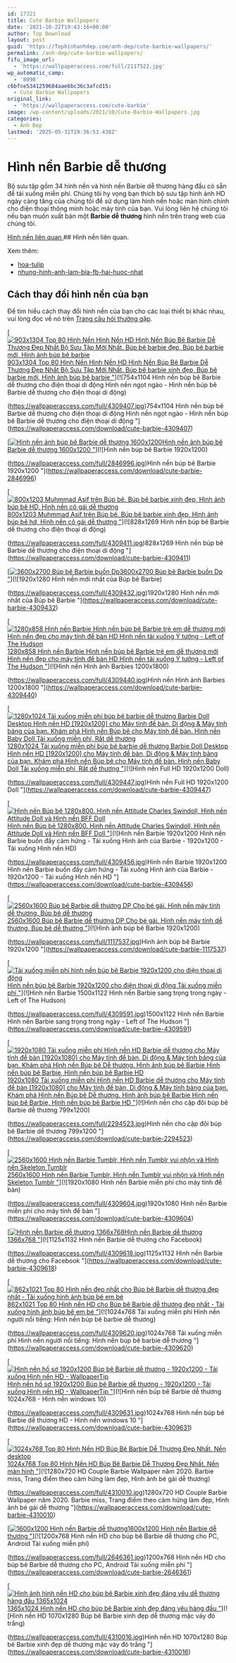 ```yaml
---
id: 17321
title: Cute Barbie Wallpapers
date: '2021-10-22T19:43:16+00:00'
author: Top Download
layout: post
guid: 'https://Tophinhanhdep.com/anh-dep/cute-barbie-wallpapers/'
permalink: /anh-dep/cute-barbie-wallpapers/
fifu_image_url:
  - 'https://wallpaperaccess.com/full/2117522.jpg'
wp_automatic_camp:
  - '8098'
c6bfce5341259684aae6bc36c3afcd15:
  - Cute Barbie Wallpapers
original_link:
  - 'https://wallpaperaccess.com/cute-barbie'
image: /wp-content/uploads/2021/10/Cute-Barbie-Wallpapers.jpg
categories:
  - Ảnh Đẹp
lastmod: '2025-05-31T19:36:53.438Z'
---
```

# Hình nền Barbie dễ thương

Bộ sưu tập gồm 34 hình nền và hình nền Barbie dễ thương hàng đầu có sẵn để tải xuống miễn phí. Chúng tôi hy vọng bạn thích bộ sưu tập hình ảnh HD ngày càng tăng của chúng tôi để sử dụng làm hình nền hoặc màn hình chính cho điện thoại thông minh hoặc máy tính của bạn. Vui lòng liên hệ chúng tôi nếu bạn muốn xuất bản một **Barbie dễ thương** hình nền trên trang web của chúng tôi.

[Hình nền liên quan ](#related) ## Hình nền liên quan.

   
 Xem thêm:

   
- [hoa-tulip](https://tophinhanhdep.com/hinh-hoa-dep/hoa-tulip/)
- [nhung-hinh-anh-lam-bia-fb-hai-huoc-nhat](https://tophinhanhdep.com/anh-bia/nhung-hinh-anh-lam-bia-fb-hai-huoc-nhat/)

## Cách thay đổi hình nền của bạn

Để tìm hiểu cách thay đổi hình nền của bạn cho các loại thiết bị khác nhau, vui lòng đọc về nó trên [Trang câu hỏi thường gặp](https://tophinhanhdep.com/faq/).

  
[[![903x1304 Top 80 Hình Nền Hình Nền HD Hình Nền Búp Bê Barbie Dễ Thương Đẹp Nhất Bộ Sưu Tập Mới Nhất.  Búp bê barbie đẹp, Búp bê barbie mới, Hình ảnh búp bê barbie](https://wallpaperaccess.com/full/2117522.jpg)903x1304 Top 80 Hình Nền Hình Nền HD Hình Nền Búp Bê Barbie Dễ Thương Đẹp Nhất Bộ Sưu Tập Mới Nhất. Búp bê barbie xinh đẹp, Búp bê barbie mới, Hình ảnh búp bê barbie "](https://wallpaperaccess.com/download/cute-barbie-2117522)](![754x1104 Hình nền búp bê Barbie dễ thương cho điện thoại di động Hình nền ngọt ngào - Hình nền búp bê Barbie dễ thương cho điện thoại di động)

(https://wallpaperaccess.com/full/4309407.jpg)754x1104 Hình nền búp bê Barbie dễ thương cho điện thoại di động Hình nền ngọt ngào - Hình nền búp bê Barbie dễ thương cho điện thoại di động "](https://wallpaperaccess.com/download/cute-barbie-4309407)

[[![Hình nền ảnh búp bê Barbie dễ thương 1600x1200](https://wallpaperaccess.com/full/4309408.jpg)Hình nền ảnh búp bê Barbie dễ thương 1600x1200 "](https://wallpaperaccess.com/download/cute-barbie-4309408)](![Hình nền búp bê Barbie 1920x1200)

(https://wallpaperaccess.com/full/2846996.jpg)Hình nền búp bê Barbie 1920x1200 "](https://wallpaperaccess.com/download/cute-barbie-2846996)

[[![800x1203 Muhmmad Asif trên Búp bê.  Búp bê barbie xinh đẹp, Hình ảnh búp bê HD, Hình nền cô gái dễ thương](https://wallpaperaccess.com/full/4309410.jpg)800x1203 Muhmmad Asif trên Búp bê. Búp bê barbie xinh đẹp, Hình ảnh búp bê hd, Hình nền cô gái dễ thương "](https://wallpaperaccess.com/download/cute-barbie-4309410)](![828x1269 Hình nền búp bê Barbie dễ thương cho điện thoại di động)

(https://wallpaperaccess.com/full/4309411.jpg)828x1269 Hình nền búp bê Barbie dễ thương cho điện thoại di động "](https://wallpaperaccess.com/download/cute-barbie-4309411)

[[![3600x2700 Búp bê Barbie buồn Dp](https://wallpaperaccess.com/full/4309416.jpg)3600x2700 Búp bê Barbie buồn Dp "](https://wallpaperaccess.com/download/cute-barbie-4309416)](![1920x1280 Hình nền mới nhất của Búp bê Barbie)

(https://wallpaperaccess.com/full/4309432.jpg)1920x1280 Hình nền mới nhất của Búp bê Barbie "](https://wallpaperaccess.com/download/cute-barbie-4309432)

[[![1280x858 Hình nền Barbie Hình nền búp bê Barbie trẻ em dễ thương mới Hình nền đẹp cho máy tính để bàn HD Hình nền tải xuống Ý tưởng - Left of The Hudson](https://wallpaperaccess.com/full/4309435.jpg)1280x858 Hình nền Barbie Hình nền búp bê Barbie trẻ em dễ thương mới Hình nền đẹp cho máy tính để bàn HD Hình nền tải xuống Ý tưởng - Left of The Hudson "](https://wallpaperaccess.com/download/cute-barbie-4309435)](![Hình nền Hình ảnh Barbies 1200x1800)

(https://wallpaperaccess.com/full/4309440.jpg)Hình nền Hình ảnh Barbies 1200x1800 "](https://wallpaperaccess.com/download/cute-barbie-4309440)

[[![1280x1024 Tải xuống miễn phí búp bê barbie dễ thương Barbie Doll Desktop Hình nền HD [1920x1200] cho Máy tính để bàn, Di động & Máy tính bảng của bạn.  Khám phá Hình nền Búp bê cho Máy tính để bàn.  Hình nền Baby Doll Tải xuống miễn phí, Rất dễ thương](https://wallpaperaccess.com/full/4309444.jpg)1280x1024 Tải xuống miễn phí búp bê barbie dễ thương Barbie Doll Desktop Hình nền HD \[1920x1200\] cho Máy tính để bàn, Di động &amp; Máy tính bảng của bạn. Khám phá Hình nền Búp bê cho Máy tính để bàn. Hình nền Baby Doll Tải xuống miễn phí, Rất dễ thương "](https://wallpaperaccess.com/download/cute-barbie-4309444)](![Hình nền Full HD 1920x1200 Doll)

(https://wallpaperaccess.com/full/4309447.jpg)Hình nền Full HD 1920x1200 Doll "](https://wallpaperaccess.com/download/cute-barbie-4309447)

[[![Hình nền Búp bê 1280x800.  Hình nền Attitude Charles Swindoll, Hình nền Attitude Doll và Hình nền BFF Doll](https://wallpaperaccess.com/full/3578102.jpg)Hình nền Búp bê 1280x800. Hình nền Attitude Charles Swindoll, Hình nền Attitude Doll và Hình nền BFF Doll "](https://wallpaperaccess.com/download/cute-barbie-3578102)](![Hình nền Barbie 1920x1200 Hình nền Barbie buồn đầy cảm hứng - Tải xuống Hình ảnh của Barbie - 1920x1200 - Tải xuống Hình nền HD)

(https://wallpaperaccess.com/full/4309456.jpg)Hình nền Barbie 1920x1200 Hình nền Barbie buồn đầy cảm hứng - Tải xuống Hình ảnh của Barbie - 1920x1200 - Tải xuống Hình nền HD "](https://wallpaperaccess.com/download/cute-barbie-4309456)

[[![2560x1600 Búp bê Barbie dễ thương DP Cho bé gái.  Hình nền máy tính dễ thương, Búp bê dễ thương](https://wallpaperaccess.com/full/3271702.jpg)2560x1600 Búp bê Barbie dễ thương DP Cho bé gái. Hình nền máy tính dễ thương, Búp bê dễ thương "](https://wallpaperaccess.com/download/cute-barbie-3271702)](![Hình ảnh búp bê Barbie 1920x1200)

(https://wallpaperaccess.com/full/1117537.jpg)Hình ảnh búp bê Barbie 1920x1200 "](https://wallpaperaccess.com/download/cute-barbie-1117537)

[[![Tải xuống miễn phí hình nền búp bê Barbie 1920x1200 cho điện thoại di động](https://wallpaperaccess.com/full/4309522.jpg)Hình nền búp bê Barbie 1920x1200 cho điện thoại di động Tải xuống miễn phí "](https://wallpaperaccess.com/download/cute-barbie-4309522)](![Hình nền Barbie 1500x1122 Hình nền Barbie sang trọng trong ngày - Left of The Hudson)

(https://wallpaperaccess.com/full/4309591.jpg)1500x1122 Hình nền Barbie Hình nền Barbie sang trọng trong ngày - Left of The Hudson "](https://wallpaperaccess.com/download/cute-barbie-4309591)

[[![1920x1080 Tải xuống miễn phí Hình nền HD Barbie dễ thương cho Máy tính để bàn [1920x1080] cho Máy tính để bàn, Di động & Máy tính bảng của bạn.  Khám phá Hình nền Búp bê Dễ thương.  Hình ảnh búp bê Barbie Hình nền búp bê Barbie, Hình nền búp bê Barbie HD](https://wallpaperaccess.com/full/4309596.jpg)1920x1080 Tải xuống miễn phí Hình nền HD Barbie dễ thương cho Máy tính để bàn \[1920x1080\] cho Máy tính để bàn, Di động &amp; Máy tính bảng của bạn. Khám phá Hình nền Búp bê Dễ thương. Hình ảnh búp bê Barbie Hình nền búp bê Barbie, Hình nền búp bê Barbie HD "](https://wallpaperaccess.com/download/cute-barbie-4309596)](![Hình nền cho cặp đôi búp bê Barbie dễ thương 799x1200)

(https://wallpaperaccess.com/full/2294523.jpg)Hình nền cho cặp đôi búp bê Barbie dễ thương 799x1200 "](https://wallpaperaccess.com/download/cute-barbie-2294523)

[[![2560x1600 Hình nền Barbie Tumblr, Hình nền Tumblr vui nhộn và Hình nền Skeleton Tumblr](https://wallpaperaccess.com/full/4309599.jpg)2560x1600 Hình nền Barbie Tumblr, Hình nền Tumblr vui nhộn và Hình nền Skeleton Tumblr "](https://wallpaperaccess.com/download/cute-barbie-4309599)](![1920x1080 Hình nền Barbie miễn phí cho máy tính để bàn)

(https://wallpaperaccess.com/full/4309604.jpg)1920x1080 Hình nền Barbie miễn phí cho máy tính để bàn "](https://wallpaperaccess.com/download/cute-barbie-4309604)

[[![Hình nền Barbie dễ thương 1366x768](https://wallpaperaccess.com/full/4309605.jpg)Hình nền Barbie dễ thương 1366x768 "](https://wallpaperaccess.com/download/cute-barbie-4309605)](![1125x1132 Hình nền Barbie dễ thương cho Facebook)

(https://wallpaperaccess.com/full/4309618.jpg)1125x1132 Hình nền Barbie dễ thương cho Facebook "](https://wallpaperaccess.com/download/cute-barbie-4309618)

[[![862x1021 Top 80 Hình nền đẹp nhất cho Búp bê Barbie dễ thương đẹp nhất - Tải xuống hình ảnh búp bê em bé](https://wallpaperaccess.com/full/4309619.jpg)862x1021 Top 80 Hình nền HD cho Búp bê Barbie dễ thương đẹp nhất - Tải xuống hình ảnh búp bê em bé "](https://wallpaperaccess.com/download/cute-barbie-4309619)](![1024x768 Tải xuống miễn phí Hình nền người nổi tiếng: Hình nền búp bê barbie dễ thương)

(https://wallpaperaccess.com/full/4309620.jpg)1024x768 Tải xuống miễn phí Hình nền người nổi tiếng: Hình nền búp bê barbie dễ thương "](https://wallpaperaccess.com/download/cute-barbie-4309620)

[[![Hình nền hồ sơ 1920x1200 Búp bê Barbie dễ thương - 1920x1200 - Tải xuống Hình nền HD - WallpaperTip](https://wallpaperaccess.com/full/4309629.jpg)Hình nền hồ sơ 1920x1200 Búp bê Barbie dễ thương - 1920x1200 - Tải xuống Hình nền HD - WallpaperTip "](https://wallpaperaccess.com/download/cute-barbie-4309629)](![Hình nền búp bê Barbie dễ thương 1024x768 - Hình nền windows 10)

(https://wallpaperaccess.com/full/4309631.jpg)1024x768 Hình nền búp bê Barbie dễ thương HD - Hình nền windows 10 "](https://wallpaperaccess.com/download/cute-barbie-4309631)

[[![1024x768 Top 80 Hình Nền HD Búp Bê Barbie Dễ Thương Đẹp Nhất.  Nền desktop](https://wallpaperaccess.com/full/4310002.jpg)1024x768 Top 80 Hình Nền HD Búp Bê Barbie Dễ Thương Đẹp Nhất. Nền màn hình "](https://wallpaperaccess.com/download/cute-barbie-4310002)](![1280x720 HD Couple Barbie Wallpaper năm 2020. Barbie miss, Trang điểm theo cảm hứng làm đẹp, Hình ảnh bé gái dễ thương)

(https://wallpaperaccess.com/full/4310010.jpg)1280x720 HD Couple Barbie Wallpaper năm 2020. Barbie miss, Trang điểm theo cảm hứng làm đẹp, Hình ảnh bé gái dễ thương "](https://wallpaperaccess.com/download/cute-barbie-4310010)

[[![1600x1200 Hình nền Barbie dễ thương](https://wallpaperaccess.com/full/4310011.jpg)1600x1200 Hình nền Barbie dễ thương "](https://wallpaperaccess.com/download/cute-barbie-4310011)](![1200x768 Hình nền HD cho búp bê Barbie dễ thương cho PC, Android Tải xuống miễn phí)

(https://wallpaperaccess.com/full/2646361.jpg)1200x768 Hình nền HD cho búp bê Barbie dễ thương cho PC, Android Tải xuống miễn phí "](https://wallpaperaccess.com/download/cute-barbie-2646361)

[[![Hình ảnh hình nền HD cho búp bê Barbie xinh đẹp đáng yêu dễ thương hàng đầu 1365x1024](https://wallpaperaccess.com/full/4310015.jpg)1365x1024 Hình nền HD cho búp bê Barbie xinh đẹp đáng yêu hàng đầu "](https://wallpaperaccess.com/download/cute-barbie-4310015)](![Hình nền HD 1070x1280 Búp bê Barbie xinh đẹp dễ thương mặc váy đỏ trắng)

(https://wallpaperaccess.com/full/4310016.jpg)Hình nền HD 1070x1280 Búp bê Barbie xinh đẹp dễ thương mặc váy đỏ trắng "](https://wallpaperaccess.com/download/cute-barbie-4310016)
